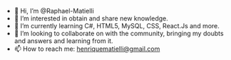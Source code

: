 - 👋 Hi, I’m @Raphael-Matielli
- 👀 I’m interested in obtain and share new knowledge.
- 🌱 I’m currently learning C#, HTML5, MySQL, CSS, React.Js and more.
- 💞️ I’m looking to collaborate on with the community, bringing my doubts and answers and learning from it.
- 📫 How to reach me: henriquematielli@gmail.com

<!---
Raphael-Matielli/Raphael-Matielli is a ✨ special ✨ repository because its `README.md` (this file) appears on your GitHub profile.
You can click the Preview link to take a look at your changes.
--->
